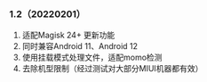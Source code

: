 ### 1.2（20220201）
1. 适配Magisk 24+ 更新功能
2. 同时兼容Android 11、Android 12
3. 使用挂载模式处理文件，适配momo检测
4. 去除机型限制（经过测试对大部分MIUI机器都有效）
